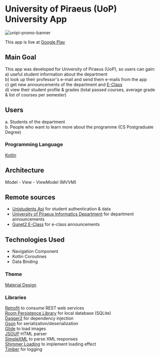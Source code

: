 # University of Piraeus (UoP) University App

![unipi-promo-banner](https://user-images.githubusercontent.com/64270931/164971810-323859ba-394d-4c6b-a81e-daaa5c79d92c.jpg)

This app is live at [Google Play](https://play.google.com/store/apps/details?id=com.stathis.unipiapp) <br/>

## Main Goal

This app was developed for University of Piraeus (UoP), so users can gain:<br/>
a) useful student information about the department <br/>
b) look up their professor's e-mail and send them e-mails from the app <br/>
c) get new announcements of the department and [E-Class](https://gunet2.cs.unipi.gr/) <br/>
d) view their student profile & grades (total passed courses, average grade & list of courses per semester)

## Users

a. Students of the department <br/>
b. People who want to learn more about the programme (CS Postgraduate Degree) <br/>

### Programming Language 

[Kotlin](https://kotlinlang.org/)

## Architecture
Model - View - ViewModel (MVVM)

## Remote sources
- [Unistudents Api](https://github.com/UniStudents/unistudents-api) for student authentication & data
- [University of Piraeus Informatics Department](https://www.cs.unipi.gr/index.php?lang=el) for department announcements
- [Gunet2 E-Class](https://gunet2.cs.unipi.gr/) for e-class announcements

## Technologies Used
- Navigation Component <br/>
- Kotlin Coroutines <br/>
- Data Binding

### Theme 

[Material Design](https://material.io/)

### Libraries

[Retrofit](https://square.github.io/retrofit/) to consume REST web services</br>
[Room Persistence Library](https://developer.android.com/training/data-storage/room) for local database (SQLite)</br>
[Dagger2](https://developer.android.com/training/dependency-injection/dagger-android) for dependency injection </br> 
[Gson](https://github.com/google/gson) for serialization/deserialization</br>
[Glide](https://github.com/bumptech/glide) to load images <br/> 
[JSOUP](https://jsoup.org/) HTML parser <br/>
[SimpleXML]() to parse XML responses<br/>
[Shimmer Loading](https://facebook.github.io/shimmer-android/) to implement loading effect <br/>
[Timber](https://github.com/JakeWharton/timber) for logging
